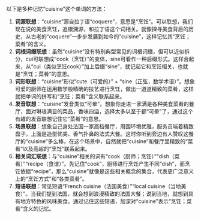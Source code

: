以下是多种记忆“cuisine”这个单词的方法：
1. **词源联想**：“cuisine”源自拉丁语“coquere”，意思是“烹饪”。可以联想，我们现在说的美食烹饪，追根溯源，和拉丁语这个词相关。就像探寻美食背后的历史，从古老的“coquere”一步步发展到如今的“cuisine”，这样记忆其“烹饪；菜肴”的含义。
2. **词根词缀联想**：虽然“cuisine”没有特别典型常见的词根词缀，但可以近似拆分，cui可联想成“cook（烹饪）”的变体，sine可看作一种后缀形式。这样合起来，从“cui（类似烹饪cook）”加上后缀“sine”，就记起它和烹饪相关，也就是“烹饪；菜肴”的意思。
3. **词形联想**：“cuisine”形似“cute（可爱的）” + “sine（正弦，数学术语）”。想象可爱的厨师在运用数学般精确的技艺进行烹饪，做出一道道精致的菜肴，这样就把单词的拼写和“烹饪；菜肴”含义联系起来。
4. **发音联想**：“cuisine”发音类似“可晕”。想象你走进一家满是各种美食菜肴的餐厅，面对琳琅满目的菜品，香味四溢，选择太多以至于都“可晕”了，通过这个有趣的发音联想记住它“菜肴”的意思。
5. **场景联想**：想象自己身处法国一家高档餐厅，周围环境优雅，服务员端着精致盘子，上面是造型优美、香气扑鼻的法式大餐。这时你听到旁边有人赞叹这餐厅的“cuisine”多么棒，在这个场景中，自然就把“cuisine”和餐厅里精致的“菜肴”以及高超的“烹饪”联系起来。
6. **相关词汇联想**：与“cuisine”相关的词有“cook（厨师；烹饪）”“dish（菜肴）”“recipe（食谱）”。先记住“cook”，厨师进行烹饪产生不同“dish”，而烹饪依据“recipe”，那么“cuisine”就像是这些相关概念的集合，代表更广泛意义上的“烹饪方式”和“各类菜肴”。
7. **短语联想**：常见短语“French cuisine（法国美食）”“local cuisine（当地美食）”。当我们提到法国，就会想到浪漫精致的法国大餐；说到当地，就想到具有地方特色的风味美食。通过记住这些短语，加深对“cuisine”表示“烹饪；菜肴”含义的记忆。 